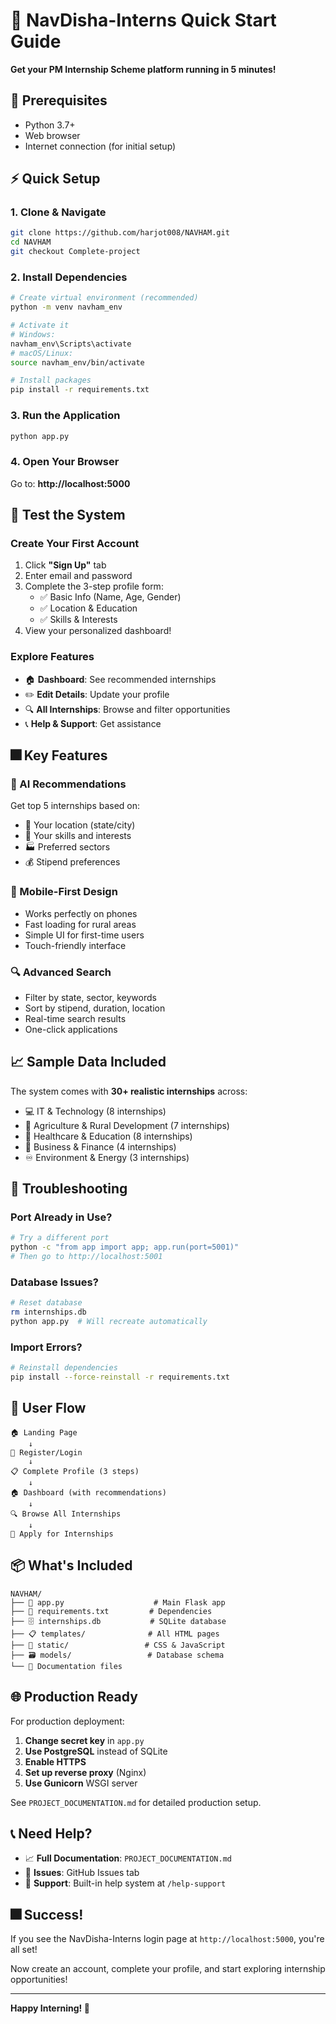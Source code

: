 # 🚀 NavDisha-Interns Quick Start Guide

**Get your PM Internship Scheme platform running in 5 minutes!**

## 📎 Prerequisites
- Python 3.7+
- Web browser
- Internet connection (for initial setup)

## ⚡ Quick Setup

### 1. Clone & Navigate
```bash
git clone https://github.com/harjot008/NAVHAM.git
cd NAVHAM
git checkout Complete-project
```

### 2. Install Dependencies
```bash
# Create virtual environment (recommended)
python -m venv navham_env

# Activate it
# Windows:
navham_env\Scripts\activate
# macOS/Linux:
source navham_env/bin/activate

# Install packages
pip install -r requirements.txt
```

### 3. Run the Application
```bash
python app.py
```

### 4. Open Your Browser
Go to: **http://localhost:5000**

## 📱 Test the System

### Create Your First Account
1. Click **"Sign Up"** tab
2. Enter email and password
3. Complete the 3-step profile form:
   - ✅ Basic Info (Name, Age, Gender)
   - ✅ Location & Education
   - ✅ Skills & Interests
4. View your personalized dashboard!

### Explore Features
- 🏠 **Dashboard**: See recommended internships
- ✏️ **Edit Details**: Update your profile
- 🔍 **All Internships**: Browse and filter opportunities
- 📞 **Help & Support**: Get assistance

## 🎆 Key Features

### 🤖 AI Recommendations
Get top 5 internships based on:
- 📍 Your location (state/city)
- 💼 Your skills and interests
- 🏭 Preferred sectors
- 💰 Stipend preferences

### 📱 Mobile-First Design
- Works perfectly on phones
- Fast loading for rural areas
- Simple UI for first-time users
- Touch-friendly interface

### 🔍 Advanced Search
- Filter by state, sector, keywords
- Sort by stipend, duration, location
- Real-time search results
- One-click applications

## 📈 Sample Data Included

The system comes with **30+ realistic internships** across:
- 💻 IT & Technology (8 internships)
- 🌱 Agriculture & Rural Development (7 internships)
- 🏥 Healthcare & Education (8 internships)
- 💼 Business & Finance (4 internships)
- ♾️ Environment & Energy (3 internships)

## 🚫 Troubleshooting

### Port Already in Use?
```bash
# Try a different port
python -c "from app import app; app.run(port=5001)"
# Then go to http://localhost:5001
```

### Database Issues?
```bash
# Reset database
rm internships.db
python app.py  # Will recreate automatically
```

### Import Errors?
```bash
# Reinstall dependencies
pip install --force-reinstall -r requirements.txt
```

## 👥 User Flow

```
🏠 Landing Page 
    ↓
📝 Register/Login
    ↓
📋 Complete Profile (3 steps)
    ↓
🏠 Dashboard (with recommendations)
    ↓
🔍 Browse All Internships
    ↓
📧 Apply for Internships
```

## 📦 What's Included

```
NAVHAM/
├── 🐍 app.py                    # Main Flask app
├── 📜 requirements.txt         # Dependencies
├── 🗄️ internships.db           # SQLite database
├── 📋 templates/              # All HTML pages
├── 🎨 static/                 # CSS & JavaScript
├── 🗃️ models/                 # Database schema
└── 📜 Documentation files
```

## 🌐 Production Ready

For production deployment:

1. **Change secret key** in `app.py`
2. **Use PostgreSQL** instead of SQLite
3. **Enable HTTPS**
4. **Set up reverse proxy** (Nginx)
5. **Use Gunicorn** WSGI server

See `PROJECT_DOCUMENTATION.md` for detailed production setup.

## 📞 Need Help?

- 📈 **Full Documentation**: `PROJECT_DOCUMENTATION.md`
- 🐛 **Issues**: GitHub Issues tab
- 📧 **Support**: Built-in help system at `/help-support`

## 🎆 Success!

If you see the NavDisha-Interns login page at `http://localhost:5000`, you're all set!

Now create an account, complete your profile, and start exploring internship opportunities!

---

**Happy Interning! 🎉**
